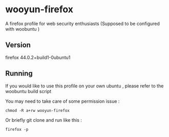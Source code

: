 # wooyun-firefox
A firefox profile for web security enthusiasts (Supposed to be configured with woobuntu )

## Version ##

firefox 44.0.2+build1-0ubuntu1

## Running ##

If you would like to use this profile on your own ubuntu , please refer to the woobuntu build script

You may need to take care of some permission issue :

    chmod -R a+rw wooyun-firefox

Or briefly git clone and run like this :

    firefox -p

